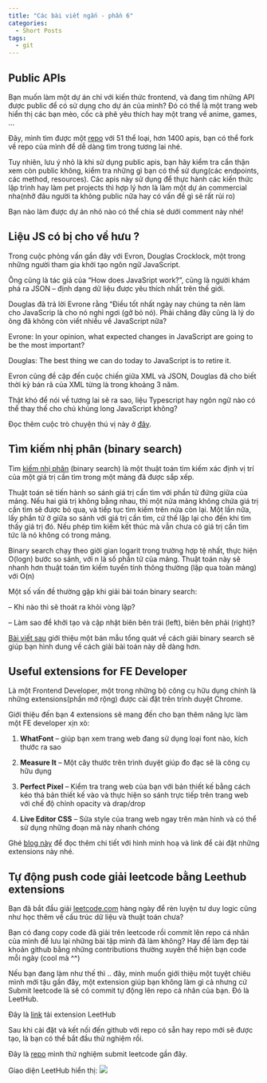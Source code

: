 ```yaml
---
title: "Các bài viết ngắn - phần 6"
categories:
  - Short Posts
tags:
  - git
---
```


## Public APIs
Bạn muốn làm một dự án chỉ với kiến thức frontend, và đang tìm những API được public để có sử dụng cho dự án của mình? Đó có thể là một trang web hiển thị các bạn mèo, cốc cà phê yêu thích hay một trang về anime, games, …

Đây, mình tìm được một [repo](https://github.com/public-apis/public-apis) với 51 thể loại, hơn 1400 apis, bạn có thể fork về repo của mình để dễ dàng tìm trong tương lai nhé.

Tuy nhiên, lưu ý nhỏ là khi sử dụng public apis, bạn hãy kiểm tra cẩn thận xem còn public không, kiểm tra những gì bạn có thể sử dụng(các endpoints, các method, resources). Các apis này sử dụng để thực hành các kiến thức lập trình hay làm pet projects thì hợp lý hơn là làm một dự án commercial nha(nhỡ đâu người ta không public nữa hay có vấn đề gì sẽ rất rủi ro)

Bạn nào làm được dự án nhỏ nào có thể chia sẻ dưới comment này nhé!

## Liệu JS có bị cho về hưu ?
Trong cuộc phỏng vấn gần đây với Evron, Douglas Crocklock, một trong những người tham gia khởi tạo ngôn ngữ JavaScript.

Ông cũng là tác giả của “How does JavaSript work?”, cũng là người khám phá ra JSON – định dạng dữ liệu được yêu thích nhất trên thế giới.

Douglas đã trả lời Evrone rằng “Điều tốt nhất ngày nay chúng ta nên làm cho JavaScrip là cho nó nghỉ ngơi (gỡ bỏ nó). Phải chăng đây cũng là lý do ông đã không còn viết nhiều về JavaScript nữa?

Evrone: In your opinion, what expected changes in JavaScript are going to be the most important?

Douglas: The best thing we can do today to JavaScript is to retire it.

Evron cũng đề cập đến cuộc chiến giữa XML và JSON, Douglas đã cho biết thời kỳ bán rã của XML từng là trong khoảng 3 năm.

Thật khó để nói về tương lai sẽ ra sao, liệu Typescript hay ngôn ngữ nào có thể thay thế cho chú khủng long JavaScript không?

Đọc thêm cuộc trò chuyện thú vị này ở [đây](https://evrone.com/douglas-crockford-interview).

## Tìm kiếm nhị phân (binary search)
Tìm [kiếm nhị phân](https://vi.wikipedia.org/wiki/T%C3%ACm_ki%E1%BA%BFm_nh%E1%BB%8B_ph%C3%A2n) (binary search) là một thuật toán tìm kiếm xác định vị trí của một giá trị cần tìm trong một mảng đã được sắp xếp.

Thuật toán sẽ tiến hành so sánh giá trị cần tìm với phần tử đứng giữa của mảng. Nếu hai giá trị không bằng nhau, thì một nửa mảng không chứa giá trị cần tìm sẽ được bỏ qua, và tiếp tục tìm kiếm trên nửa còn lại. Một lần nữa, lấy phần tử ở giữa so sánh với giá trị cần tìm, cứ thế lặp lại cho đến khi tìm thấy giá trị đó. Nếu phép tìm kiếm kết thúc mà vẫn chưa có giá trị cần tìm tức là nó không có trong mảng.

Binary search chạy theo giời gian logarit trong trường hợp tệ nhất, thực hiện O(logn) bước so sánh, với n là số phần tử của mảng. Thuật toán này sẽ nhanh hơn thuật toán tìm kiếm tuyến tính thông thường (lặp qua toàn mảng) với O(n)

Một số vấn đề thường gặp khi giải bài toán binary search:

– Khi nào thì sẽ thoát ra khỏi vòng lặp?

– Làm sao để khởi tạo và cập nhật biên bên trái (left), biên bên phải (right)?

[Bài viết sau](https://beautyoncode.com/tim-kiem-nhi-phanbinary-search/) giới thiệu một bản mẫu tổng quát về cách giải binary search sẽ giúp bạn hình dung về cách giải bài toán này dễ dàng hơn.

## Useful extensions for FE Developer
Là một Frontend Developer, một trong những bộ công cụ hữu dụng chính là những extensions(phần mở rộng) được cài đặt trên trình duyệt Chrome.

Giới thiệu đến bạn 4 extensions sẽ mang đến cho bạn thêm năng lực làm một FE developer xịn xò:

1. **WhatFont** – giúp bạn xem trang web đang sử dụng loại font nào, kích thước ra sao

2. **Measure It** – Một cây thước trên trình duyệt giúp đo đạc sẽ là công cụ hữu dụng

3. **Perfect Pixel** – Kiểm tra trang web của bạn với bản thiết kế bằng cách kéo thả bản thiết kế vào và thực hiện so sánh trực tiếp trên trang web với chế độ chỉnh opacity và drap/drop

4. **Live Editor CSS** – Sửa style của trang web ngay trên màn hình và có thể sử dụng những đoạn mã này nhanh chóng

Ghé [blog này](https://beautyoncode.com/chrome-extensions-huu-ich-danh-cho-frontend-developer/) để đọc thêm chi tiết với hình minh hoạ và link để cài đặt những extensions này nhé.
## Tự động push code giải leetcode bằng Leethub extensions
Bạn đã bắt đầu giải [leetcode.com](http://leetcode.com/) hàng ngày để rèn luyện tư duy logic cũng như học thêm về cấu trúc dữ liệu và thuật toán chưa?

Bạn có đang copy code đã giải trên leetcode rồi commit lên repo cá nhân của mình để lưu lại những bài tập mình đã làm không? Hay để làm đẹp tài khoản github bằng những contributions thường xuyên thể hiện bạn code mỗi ngày (cool mà ^^)

Nếu bạn đang làm như thế thì .. đây, minh muốn giới thiệu một tuyệt chiêu mình mới tậu gần đây, một extension giúp bạn không làm gì cả nhưng cứ Submit leetcode là sẽ có commit tự động lên repo cá nhân của bạn. Đó là LeetHub.

Đây là [link](https://chrome.google.com/webstore/detail/leethub/aciombdipochlnkbpcbgdpjffcfdbggi?hl=en) tải extension LeetHub 

Sau khi cài đặt và kết nối đến github với repo có sẵn hay repo mới sẽ được tạo, là bạn có thể bắt đầu thử nghiệm rồi.

Đây là [repo](https://github.com/GraphicDThanh/leetcode) mình thử nghiệm submit leetcode gần đây.

Giao diện LeetHub hiển thị:
![](assets/images/2022/08/2022-08-04-cac-bai-viet-ngan-phan-6-1.webp)
